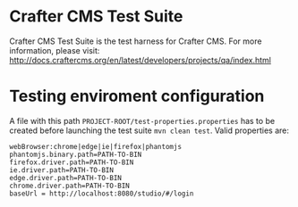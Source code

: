 Crafter CMS Test Suite
=========================

Crafter CMS Test Suite is the test harness for Crafter CMS. For more information, please visit: http://docs.craftercms.org/en/latest/developers/projects/qa/index.html

Testing enviroment configuration
====

A file with this path `PROJECT-ROOT/test-properties.properties` has to be created before 
launching the test suite `mvn clean test`. Valid properties are:

```properties
webBrowser:chrome|edge|ie|firefox|phantomjs
phantomjs.binary.path=PATH-TO-BIN
firefox.driver.path=PATH-TO-BIN
ie.driver.path=PATH-TO-BIN
edge.driver.path=PATH-TO-BIN
chrome.driver.path=PATH-TO-BIN
baseUrl = http://localhost:8080/studio/#/login
```